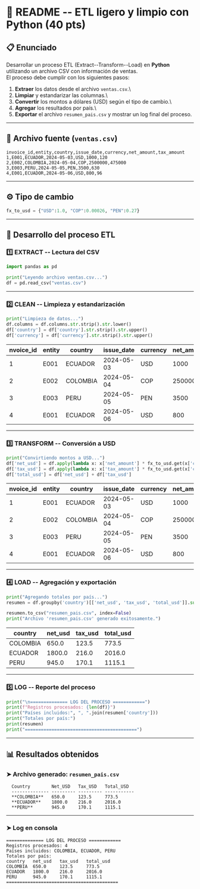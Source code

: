 # 🐍 **README -- ETL ligero y limpio con Python (40 pts)**

## 📋 **Enunciado**

Desarrollar un proceso ETL (Extract--Transform--Load) en **Python**
utilizando un archivo CSV con información de ventas.\
El proceso debe cumplir con los siguientes pasos:

1.  **Extraer** los datos desde el archivo `ventas.csv`.\
2.  **Limpiar** y estandarizar las columnas.\
3.  **Convertir** los montos a dólares (USD) según el tipo de cambio.\
4.  **Agregar** los resultados por país.\
5.  **Exportar** el archivo `resumen_pais.csv` y mostrar un log final
    del proceso.

------------------------------------------------------------------------

## 💾 **Archivo fuente (`ventas.csv`)**

``` csv
invoice_id,entity,country,issue_date,currency,net_amount,tax_amount
1,E001,ECUADOR,2024-05-03,USD,1000,120
2,E002,COLOMBIA,2024-05-04,COP,2500000,475000
3,E003,PERU,2024-05-05,PEN,3500,630
4,E001,ECUADOR,2024-05-06,USD,800,96
```

------------------------------------------------------------------------

## ⚙️ **Tipo de cambio**

``` python
fx_to_usd = {"USD":1.0, "COP":0.00026, "PEN":0.27}
```

------------------------------------------------------------------------

## 🧩 **Desarrollo del proceso ETL**

### 1️⃣ EXTRACT -- Lectura del CSV

``` python
import pandas as pd

print("Leyendo archivo ventas.csv...")
df = pd.read_csv("ventas.csv")
```

------------------------------------------------------------------------

### 2️⃣ CLEAN -- Limpieza y estandarización

``` python
print("Limpieza de datos...")
df.columns = df.columns.str.strip().str.lower()
df['country'] = df['country'].str.strip().str.upper()
df['currency'] = df['currency'].str.strip().str.upper()
```



| nvoice_id | entity | country  | issue_date | currency | net_amount | tax_amount |
|------------|---------|-----------|-------------|-----------|-------------|-------------|
| 1 | E001 | ECUADOR  | 2024-05-03 | USD | 1000 | 120 |
| 2 | E002 | COLOMBIA | 2024-05-04 | COP | 2500000 | 475000 |
| 3 | E003 | PERU     | 2024-05-05 | PEN | 3500 | 630 |
| 4 | E001 | ECUADOR  | 2024-05-06 | USD | 800 | 96 |

------------------------------------------------------------------------

### 3️⃣ TRANSFORM -- Conversión a USD

``` python
print("Convirtiendo montos a USD...")
df['net_usd'] = df.apply(lambda x: x['net_amount'] * fx_to_usd.get(x['currency'], 1), axis=1)
df['tax_usd'] = df.apply(lambda x: x['tax_amount'] * fx_to_usd.get(x['currency'], 1), axis=1)
df['total_usd'] = df['net_usd'] + df['tax_usd']
```

| nvoice_id | entity | country  | issue_date | currency | net_amount | tax_amount | net_usd | tax_usd | total_usd |
| --------- | ------ | -------- | ---------- | -------- | ---------- | ---------- | ------- | ------- | --------- |
| 1         | E001   | ECUADOR  | 2024-05-03 | USD      | 1000       | 120        | 1000.0  | 120.0   | 1120.0    |
| 2         | E002   | COLOMBIA | 2024-05-04 | COP      | 2500000    | 475000     | 650.0   | 123.5   | 773.5     |
| 3         | E003   | PERU     | 2024-05-05 | PEN      | 3500       | 630        | 945.0   | 170.1   | 1115.1    |
| 4         | E001   | ECUADOR  | 2024-05-06 | USD      | 800        | 96         | 800.0   | 96.0    | 896.0     |


------------------------------------------------------------------------

### 4️⃣ LOAD -- Agregación y exportación

``` python
print("Agregando totales por país...")
resumen = df.groupby('country')[['net_usd', 'tax_usd', 'total_usd']].sum().reset_index()

resumen.to_csv("resumen_pais.csv", index=False)
print("Archivo 'resumen_pais.csv' generado exitosamente.")
```

| country   | net_usd | tax_usd | total_usd |
|------------|----------|----------|-----------|
| COLOMBIA  | 650.0 | 123.5 | 773.5 |
| ECUADOR   | 1800.0 | 216.0 | 2016.0 |
| PERU      | 945.0 | 170.1 | 1115.1 |

------------------------------------------------------------------------

### 5️⃣ LOG -- Reporte del proceso

``` python
print("\n============== LOG DEL PROCESO ============")
print(f"Registros procesados: {len(df)}")
print("Países incluidos:", ", ".join(resumen['country']))
print("Totales por país:")
print(resumen)
print("==========================================")
```

------------------------------------------------------------------------

## 📊 **Resultados obtenidos**

### ➤ Archivo generado: `resumen_pais.csv`
``` text
  Country        Net_USD   Tax_USD   Total_USD
  -------------- --------- --------- -----------
  **COLOMBIA**   650.0     123.5     773.5
  **ECUADOR**    1800.0    216.0     2016.0
  **PERU**       945.0     170.1     1115.1
```
------------------------------------------------------------------------

### ➤ Log en consola

``` text
============== LOG DEL PROCESO ============
Registros procesados: 4
Países incluidos: COLOMBIA, ECUADOR, PERU
Totales por país:
country   net_usd   tax_usd   total_usd
COLOMBIA  650.0     123.5     773.5
ECUADOR   1800.0    216.0     2016.0
PERU      945.0     170.1     1115.1
==========================================
```

